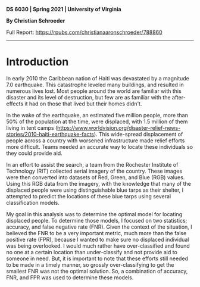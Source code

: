 **DS 6030 \| Spring 2021 \| University of Virginia**

**By Christian Schroeder**

Full Report: https://rpubs.com/christianaaronschroeder/788860


------------------------------------------------------------------------

# Introduction

In early 2010 the Caribbean nation of Haiti was devastated by a magnitude 7.0 earthquake. This catastrophe leveled many buildings, and resulted in numerous lives lost. Most people around the world are familiar with this disaster and its level of destruction, but few are as familiar with the after-effects it had on those that lived but their homes didn't.

In the wake of the earthquake, an estimated five million people, more than 50% of the population at the time, were displaced, with 1.5 million of them living in tent camps (<https://www.worldvision.org/disaster-relief-news-stories/2010-haiti-earthquake-facts>). This wide-spread displacement of people across a country with worsened infrastructure made relief efforts more difficult. Teams needed an accurate way to locate these individuals so they could provide aid.

In an effort to assist the search, a team from the Rochester Institute of Technology (RIT) collected aerial imagery of the country. These images were then converted into datasets of Red, Green, and Blue (RGB) values. Using this RGB data from the imagery, with the knowledge that many of the displaced people were using distinguishable blue tarps as their shelter, I attempted to predict the locations of these blue tarps using several classification models.

My goal in this analysis was to determine the optimal model for locating displaced people. To determine those models, I focused on two statistics; accuracy, and false negative rate (FNR). Given the context of the situation, I believed the FNR to be a very important metric, much more than the false positive rate (FPR), because I wanted to make sure no displaced individual was being overlooked. I would much rather have over-classified and found no one at a certain location than under-classify and not provide aid to someone in need. But, it is important to note that these efforts still needed to be made in a timely manner, so grossly over-classifying to get the smallest FNR was not the optimal solution. So, a combination of accuracy, FNR, and FPR was used to determine these models.
